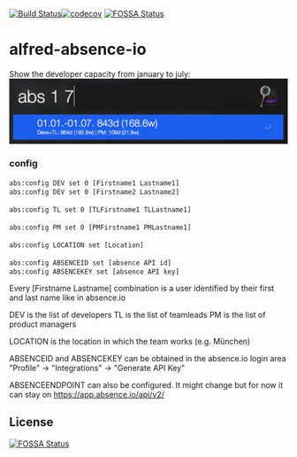 [![Build Status](https://travis-ci.org/dpeuscher/alfred-absence-io.svg?branch=master)](https://travis-ci.org/dpeuscher/alfred-absence-io)[![codecov](https://codecov.io/gh/dpeuscher/alfred-absence-io/branch/master/graph/badge.svg)](https://codecov.io/gh/dpeuscher/alfred-absence-io)
[![FOSSA Status](https://app.fossa.io/api/projects/git%2Bgithub.com%2Fdpeuscher%2Falfred-absence-io.svg?type=shield)](https://app.fossa.io/projects/git%2Bgithub.com%2Fdpeuscher%2Falfred-absence-io?ref=badge_shield)
# alfred-absence-io

Show the developer capacity from january to july:
![Usage](usage.png)

### config
```
abs:config DEV set 0 [Firstname1 Lastname1]
abs:config DEV set 0 [Firstname2 Lastname2]

abs:config TL set 0 [TLFirstname1 TLLastname1]

abs:config PM set 0 [PMFirstname1 PMLastname1]

abs:config LOCATION set [Location]

abs:config ABSENCEID set [absence API id]
abs:config ABSENCEKEY set [absence API key]
```
Every [Firstname Lastname] combination is a user identified by their first and last name like in absence.io

DEV is the list of developers
TL is the list of teamleads
PM is the list of product managers

LOCATION is the location in which the team works (e.g. München)

ABSENCEID and ABSENCEKEY can be obtained in the absence.io login area "Profile" -> "Integrations" -> "Generate API Key"

ABSENCEENDPOINT can also be configured. It might change but for now it can stay on https://app.absence.io/api/v2/ 

## License
[![FOSSA Status](https://app.fossa.io/api/projects/git%2Bgithub.com%2Fdpeuscher%2Falfred-absence-io.svg?type=large)](https://app.fossa.io/projects/git%2Bgithub.com%2Fdpeuscher%2Falfred-absence-io?ref=badge_large)